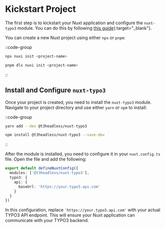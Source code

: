 # Kickstart Project

The first step is to kickstart your Nuxt application and configure the `nuxt-typo3` module. You can do this by following [this guide](https://nuxt.com/docs/getting-started/installation){:target="_blank"}.

You can create a new Nuxt project using either `npx` or `pnpm`:

::code-group
  ```bash [npx]
  npx nuxi init <project-name>
  ```
  ```bash [pnpm]
  pnpm dlx nuxi init <project-name>
  ```
::

## Install and Configure `nuxt-typo3`

Once your project is created, you need to install the `nuxt-typo3` module. Navigate to your project directory and use either `yarn` or `npm` to install:

::code-group
  ```bash [yarn]
  yarn add --dev @t3headless/nuxt-typo3
  ```
  ```bash [npm]
  npm install @t3headless/nuxt-typo3 --save-dev
  ```
::

After the module is installed, you need to configure it in your `nuxt.config.ts` file. Open the file and add the following:

```ts [nuxt.config.ts]
export default defineNuxtConfig({
  modules: ['@t3headless/nuxt-typo3'],
  typo3: {
    api: {
      baseUrl: 'https://your.typo3.api.com'
    }
  }
})
```

In this configuration, replace `'https://your.typo3.api.com'` with your actual TYPO3 API endpoint. This will ensure your Nuxt application can communicate with your TYPO3 backend.
